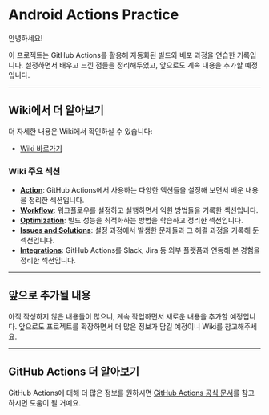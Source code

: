 # Android Actions Practice

안녕하세요! 

이 프로젝트는 GitHub Actions를 활용해 자동화된 빌드와 배포 과정을 연습한 기록입니다. 설정하면서 배우고 느낀 점들을 정리해두었고, 앞으로도 계속 내용을 추가할 예정입니다.

---

## Wiki에서 더 알아보기

더 자세한 내용은 Wiki에서 확인하실 수 있습니다:

- [Wiki 바로가기](https://github.com/glossybigbro/android-actions-practice/wiki)

### Wiki 주요 섹션

- **[Action](https://github.com/glossybigbro/android-actions-practice/wiki/Action)**: GitHub Actions에서 사용하는 다양한 액션들을 설정해 보면서 배운 내용을 정리한 섹션입니다.
- **[Workflow](https://github.com/glossybigbro/android-actions-practice/wiki/Workflow)**: 워크플로우를 설정하고 실행하면서 익힌 방법들을 기록한 섹션입니다.
- **[Optimization](https://github.com/glossybigbro/android-actions-practice/wiki/Optimization)**: 빌드 성능을 최적화하는 방법을 학습하고 정리한 섹션입니다.
- **[Issues and Solutions](https://github.com/glossybigbro/android-actions-practice/wiki/Issues-and-Solutions)**: 설정 과정에서 발생한 문제들과 그 해결 과정을 기록해 둔 섹션입니다.
- **[Integrations](https://github.com/glossybigbro/android-actions-practice/wiki/Integrations)**: GitHub Actions를 Slack, Jira 등 외부 플랫폼과 연동해 본 경험을 정리한 섹션입니다.

---

## 앞으로 추가될 내용

아직 작성하지 않은 내용들이 많으니, 계속 작업하면서 새로운 내용을 추가할 예정입니다. 앞으로도 프로젝트를 확장하면서 더 많은 정보가 담길 예정이니 Wiki를 참고해주세요.

---

## GitHub Actions 더 알아보기

GitHub Actions에 대해 더 많은 정보를 원하시면 [GitHub Actions 공식 문서](https://docs.github.com/en/actions)를 참고하시면 도움이 될 거예요.
